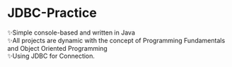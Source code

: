 # JDBC-Practice

✨Simple console-based and written in Java\
✨All projects are dynamic with the concept of Programming Fundamentals and Object Oriented Programming\
✨Using JDBC for Connection.
